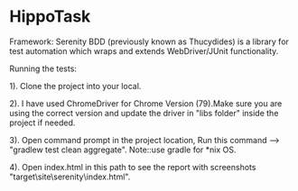 # HippoTask

Framework:
Serenity BDD (previously known as Thucydides) is a library for test automation which wraps and extends WebDriver/JUnit functionality.

Running the tests:

1). Clone the project into your local.

2). I have used ChromeDriver for Chrome Version (79).Make sure you are using the correct version and update the driver in "libs folder" inside the project if needed.

3). Open command prompt in the project location, Run this command --> "gradlew test clean aggregate". Note::use gradle for *nix OS.

4). Open index.html in this path to see the report with screenshots "target\site\serenity\index.html".
